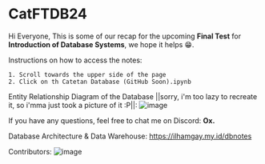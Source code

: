 # CatFTDB24
Hi Everyone,
This is some of our recap for the upcoming __Final Test__ for **Introduction of Database Systems**, we hope it helps 😁.

Instructions on how to access the notes:
```
1. Scroll towards the upper side of the page
2. Click on th Catetan Database (GitHub Soon).ipynb
```

Entity Relationship Diagram of the Database ||sorry, i'm too lazy to recreate it, so i'mma just took a picture of it :P||:
![image](https://github.com/DaBabyOx/CatFTDB24/assets/109663865/87716d21-5b96-46e7-8d56-965f38859966)

If you have any questions, feel free to chat me on Discord:
**Ox.**

Database Architecture & Data Warehouse:
https://ilhamgay.my.id/dbnotes

Contributors:
![image](https://github.com/DaBabyOx/CatFTDB24/assets/109663865/2be3c07e-e76c-4a60-8ec6-ebc4b47831ff)
